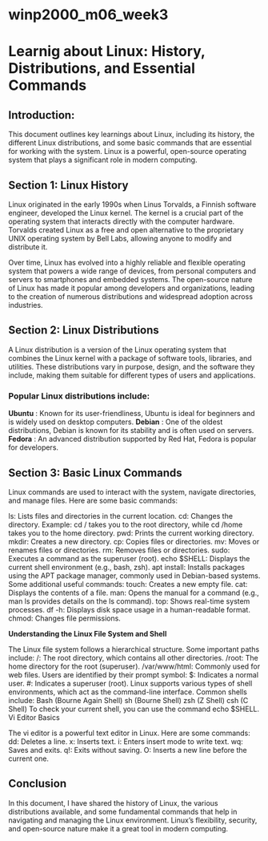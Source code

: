 # winp2000_m06_week3
# Learnig about Linux: History, Distributions, and Essential Commands
## Introduction:
This document outlines key learnings about Linux, including its history, the different Linux distributions, and some basic commands that are essential for working with the system. Linux is a powerful, open-source operating system that plays a significant role in modern computing.

## Section 1: Linux History
Linux originated in the early 1990s when Linus Torvalds, a Finnish software engineer, developed the Linux kernel. The kernel is a crucial part of the operating system that interacts directly with the computer hardware. Torvalds created Linux as a free and open alternative to the proprietary UNIX operating system by Bell Labs, allowing anyone to modify and distribute it.

Over time, Linux has evolved into a highly reliable and flexible operating system that powers a wide range of devices, from personal computers and servers to smartphones and embedded systems. The open-source nature of Linux has made it popular among developers and organizations, leading to the creation of numerous distributions and widespread adoption across industries.

## Section 2: Linux Distributions
A Linux distribution is a version of the Linux operating system that combines the Linux kernel with a package of software tools, libraries, and utilities. These distributions vary in purpose, design, and the software they include, making them suitable for different types of users and applications.

### Popular Linux distributions include:
**Ubuntu** : Known for its user-friendliness, Ubuntu is ideal for beginners and is widely used on desktop computers.
**Debian** : One of the oldest distributions, Debian is known for its stability and is often used on servers.
**Fedora** : An advanced distribution supported by Red Hat, Fedora is popular for developers.

## Section 3: Basic Linux Commands

Linux commands are used to interact with the system, navigate directories, and manage files. Here are some basic commands:

ls: Lists files and directories in the current location.
cd: Changes the directory.
Example: cd / takes you to the root directory, while cd /home takes you to the home directory.
pwd: Prints the current working directory.
mkdir: Creates a new directory.
cp: Copies files or directories.
mv: Moves or renames files or directories.
rm: Removes files or directories.
sudo: Executes a command as the superuser (root).
echo $SHELL: Displays the current shell environment (e.g., bash, zsh).
apt install: Installs packages using the APT package manager, commonly used in Debian-based systems. 
Some additional useful commands:
touch: Creates a new empty file.
cat: Displays the contents of a file.
man: Opens the manual for a command (e.g., man ls provides details on the ls command).
top: Shows real-time system processes.
df -h: Displays disk space usage in a human-readable format.
chmod: Changes file permissions.

**Understanding the Linux File System and Shell**

The Linux file system follows a hierarchical structure. Some important paths include:
/: The root directory, which contains all other directories.
/root: The home directory for the root (superuser).
/var/www/html: Commonly used for web files.
Users are identified by their prompt symbol:
$: Indicates a normal user.
#: Indicates a superuser (root).
Linux supports various types of shell environments, which act as the command-line interface. Common shells include:
Bash (Bourne Again Shell)
sh (Bourne Shell)
zsh (Z Shell)
csh (C Shell)
To check your current shell, you can use the command echo $SHELL.
Vi Editor Basics

The vi editor is a powerful text editor in Linux. Here are some commands:
dd: Deletes a line.
x: Inserts text.
i: Enters insert mode to write text.
wq: Saves and exits.
q!: Exits without saving.
O: Inserts a new line before the current one.

## Conclusion

In this document, I have shared the history of Linux, the various distributions available, and some fundamental commands that help in navigating and managing the Linux environment. Linux’s flexibility, security, and open-source nature make it a great tool in modern computing.
